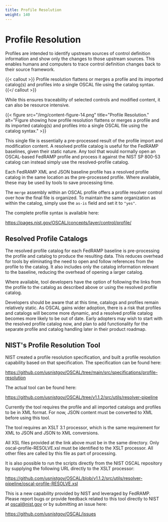 ```yaml
---
title: Profile Resolution
weight: 140
---
```

# Profile Resolution

Profiles are intended to identify upstream sources of control definition
information and show only the changes to those upstream sources. This
enables humans and computers to trace control definition changes back to
their source framework.

{{< callout >}}
Profile resolution flattens or merges a profile and its imported catalog(s) and profiles into a single OSCAL file using the catalog syntax.
{{</ callout >}}

While this ensures traceability of selected controls and modified
content, it can also be resource intensive.

{{< figure src="/img/content-figure-14.png" title="Profile Resolution." alt="Figure showing how profile resolution flattens or merges a profile and its imported catalog(s) and profiles into a single OSCAL file using the catalog syntax." >}}

This single file is essentially a pre-processed result of the profile
import and modification content. A resolved profile catalog is useful
for the FedRAMP baselines, given their static nature. Any tool that would
normally open an OSCAL-based FedRAMP profile and process it against the
NIST SP 800-53 catalog can instead simply use the resolved-profile
catalog.

Each FedRAMP XML and JSON baseline profile has a resolved profile
catalog in the same location as the pre-processed profile. Where
available, these may be used by tools to save processing time.

The `merge` assembly within an OSCAL profile offers a profile resolver
control over how the final file is organized. To maintain the same
organization as within the catalog, simply use the `as-is` field and set
it to `"yes"`.

The complete profile syntax is available here:

<https://pages.nist.gov/OSCAL/concepts/layer/control/profile/>

## Resolved Profile Catalogs

The resolved profile catalog for each FedRAMP baseline is
pre-processing the profile and catalog to produce the resulting data.
This reduces overhead for tools by eliminating the need to open and
follow references from the profile to the catalog. It also includes only
the catalog information relevant to the baseline, reducing the overhead
of opening a larger catalog.

Where available, tool developers have the option of following the links
from the profile to the catalog as described above or using the resolved
profile catalog.

Developers should be aware that at this time, catalogs and profiles
remain relatively static. As OSCAL gains wider adoption, there is a risk
that profiles and catalogs will become more dynamic, and a resolved
profile catalog becomes more likely to be out of date. Early adopters
may wish to start with the resolved profile catalog now, and plan to add
functionality for the separate profile and catalog handling later
in their product roadmap.

## NIST\'s Profile Resolution Tool

NIST created a profile resolution specification, and built a profile
resolution capability based on that specification. The specification can
be found here:

<https://github.com/usnistgov/OSCAL/tree/main/src/specifications/profile-resolution>

The actual tool can be found here:

<https://github.com/usnistgov/OSCAL/tree/v1.1.2/src/utils/resolver-pipeline>

Currently the tool requires the profile and all imported catalogs and
profiles to be in XML format. For now, JSON content must be converted to
XML before using this tool.

The tool requires an XSLT 3.1 processor, which is the same requirement
for XML to JSON and JSON to XML conversions.

All XSL files provided at the link above must be in the same directory.
Only oscal-profile-RESOLVE.xsl must be identified to the XSLT processor.
All other files are called by this file as part of processing.

It is also possible to run the scripts directly from the NIST OSCAL
repository by supplying the following URL directly to the XSLT
processor:

<https://github.com/usnistgov/OSCAL/blob/v1.1.2/src/utils/resolver-pipeline/oscal-profile-RESOLVE.xsl>

This is a new capability provided by NIST and leveraged by FedRAMP.
Please report bugs or provide feedback related to this tool directly to
NIST at <oscal@nist.gov> or by submitting an issue here:

<https://github.com/usnistgov/OSCAL/issues>
